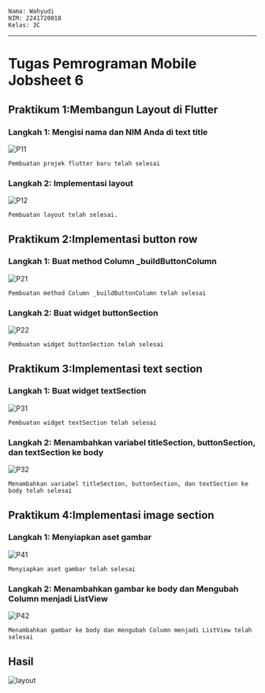 ``` text
Nama: Wahyudi  
NIM: 2241720018  
Kelas: 3C  
```

---

# Tugas Pemrograman Mobile Jobsheet 6
## Praktikum 1:Membangun Layout di Flutter 
### Langkah 1: Mengisi nama dan NIM Anda di text title 

![P11](img/P11.png)
``` text
Pembuatan projek flutter baru telah selesai
```

### Langkah 2: Implementasi layout
![P12](img/P12.png)
``` text
Pembuatan layout telah selesai.
```

## Praktikum 2:Implementasi button row 
### Langkah 1: Buat method Column _buildButtonColumn
![P21](img/P21.png)
``` text
Pembuatan method Column _buildButtonColumn telah selesai
```

### Langkah 2: Buat widget buttonSection
![P22](img/P22.png)
``` text
Pembuatan widget buttonSection telah selesai
```

## Praktikum 3:Implementasi text section
### Langkah 1: Buat widget textSection
![P31](img/P31.png)
``` text
Pembuatan widget textSection telah selesai
```

### Langkah 2: Menambahkan variabel titleSection, buttonSection, dan textSection ke body 
![P32](img/P32.png)
``` text
Menambahkan variabel titleSection, buttonSection, dan textSection ke body telah selesai
```



## Praktikum 4:Implementasi image section
### Langkah 1: Menyiapkan aset gambar
![P41](img/P41.png)
``` text
Menyiapkan aset gambar telah selesai
```

### Langkah 2: Menambahkan gambar ke body dan Mengubah Column menjadi ListView
![P42](img/P42.png)
``` text
Menambahkan gambar ke body dan mengubah Column menjadi ListView telah selesai
```

## Hasil
![layout](img/layout.png)